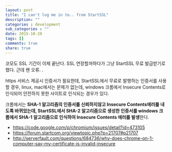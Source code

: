 ```yaml
---
layout: post
title: "I can't log me in to.. from StartSSL"
description: ""
categories : development
sub_categories : ""
date: 2015-10-20
tags: []
comments: true
share: true
---
```


코모도 SSL 기간이 이제 끝난다. SSL 연장할까하다가 그냥 StartSSL 무료 발급받기로했다. 근데 왠 오류. .

https 서비스 제공시 인증서가 필요한데, StartSSL에서 무료로 발행하는 인증서를 사용할 경우, linux, mac에서는 문제가
없는데, windows 크롬에서 Insecure Contents로 인식되어 안전하지 못한 사이트로 인식되는 경우가 있다.

크롬에서는 **SHA-1 알고리즘의 인증서를 신뢰하지않고 Insecure Contents에러를 내도록 바뀌었는데, StartSSL에서
SHA-2 알고리즘으로 생성한 인증서를 windows 크롬에서 SHA-1 알고리즘으로 인식하여 Insecure Contents 에러를
발생**한다.

  

  * https://code.google.com/p/chromium/issues/detail?id=473105
  * https://forum.startcom.org/viewtopic.php?p=21707#p21707
  * http://serverfault.com/questions/684736/why-does-chrome-on-1-computer-say-my-certificate-is-invalid-insecure

  

